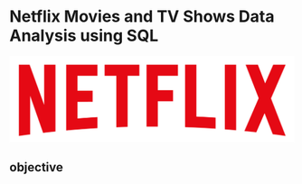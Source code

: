 # Netflix Movies and TV Shows Data Analysis using SQL

![Netflix Logo](https://github.com/Amrita0815/netflix_sql_project/blob/main/logo.png)

## objective

